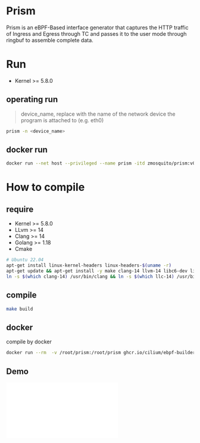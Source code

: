 # Prism

Prism is an eBPF-Based interface generator that captures the HTTP traffic of Ingress and Egress through TC and passes it to the user mode through ringbuf to assemble complete data.

# Run

- Kernel >= 5.8.0

## operating run

> device_name, replace with the name of the network device the program is attached to (e.g. eth0)

```bash
prism -n <device_name>
```

## docker run

```bash
docker run --net host --privileged --name prism -itd zmosquito/prism:v0.0.1 ./prism -n <device_name>
```

# How to compile

## require

- Kernel >= 5.8.0 
- LLvm >= 14
- Clang >= 14
- Golang >= 1.18
- Cmake

```bash
# Ubuntu 22.04
apt-get install linux-kernel-headers linux-headers-$(uname -r)
apt-get update && apt-get install -y make clang-14 llvm-14 libc6-dev libc6-dev-i386 libz-dev libelf-dev libbpf-dev iproute2 && apt-get clean
ln -s $(which clang-14) /usr/bin/clang && ln -s $(which llc-14) /usr/bin/llc
```

## compile

```bash
make build
```

## docker

compile by docker

```bash
docker run --rm  -v /root/prism:/root/prism ghcr.io/cilium/ebpf-builder:1694533004 bash -c "cd /root/prism && make build"
```

## Demo
<iframe src="//player.bilibili.com/player.html?aid=873470777&bvid=BV1tK4y1c7rh&cid=1266597417&p=1" scrolling="no" border="0" frameborder="no" framespacing="0" allowfullscreen="true"> </iframe>

